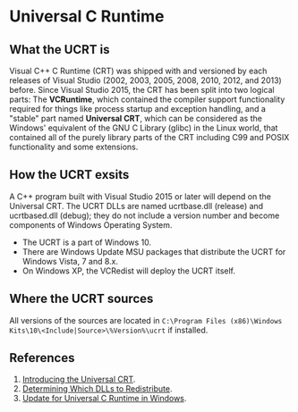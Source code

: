 # Universal C Runtime

## What the UCRT is
Visual C++ C Runtime (CRT) was shipped with and versioned by each releases of Visual Studio (2002, 2003, 2005, 2008,
2010, 2012, and 2013) before. Since Visual Studio 2015, the CRT has been split into two logical parts: The **VCRuntime**,
which contained the compiler support functionality required for things like process startup and exception handling, and
a "stable" part named **Universal CRT**, which can be considered as the Windows' equivalent of the GNU C Library (glibc)
in the Linux world, that contained all of the purely library parts of the CRT including C99 and POSIX functionality and
some extensions.

## How the UCRT exsits
A C++ program built with Visual Studio 2015 or later will depend on the Universal CRT. The UCRT DLLs are named
ucrtbase.dll (release) and ucrtbased.dll (debug); they do not include a version number and become components of Windows
Operating System.
- The UCRT is a part of Windows 10.
- There are Windows Update MSU packages that distribute the UCRT for Windows Vista, 7 and 8.x.
- On Windows XP, the VCRedist will deploy the UCRT itself.

## Where the UCRT sources
All versions of the sources are located in `C:\Program Files (x86)\Windows Kits\10\<Include|Source>\%Version%\ucrt` if installed.

## References
1. [Introducing the Universal CRT](https://devblogs.microsoft.com/cppblog/introducing-the-universal-crt/).
1. [Determining Which DLLs to Redistribute](https://docs.microsoft.com/en-us/cpp/windows/determining-which-dlls-to-redistribute).
1. [Update for Universal C Runtime in Windows](https://support.microsoft.com/en-us/help/2999226/update-for-universal-c-runtime-in-windows).
